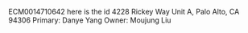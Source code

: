 ECM0014710642 here is the id
4228 Rickey Way Unit A, Palo Alto, CA 94306
Primary: Danye Yang Owner: Moujung Liu
